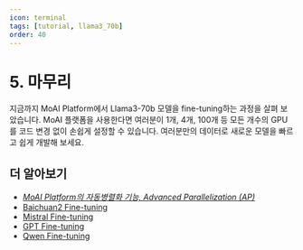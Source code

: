 ```yaml
---
icon: terminal
tags: [tutorial, llama3_70b]
order: 40
---
```


# 5. 마무리 

지금까지 MoAI Platform에서 Llama3-70b 모델을 fine-tuning하는 과정을 살펴 보았습니다. MoAI 플랫폼을 사용한다면 여러분이 1개, 4개, 100개 등 모든 개수의 GPU를 코드 변경 없이 손쉽게 설정할 수 있습니다. 여러분만의 데이터로 새로운 모델을 빠르고 쉽게 개발해 보세요. 

## 더 알아보기

- *[MoAI Platform의 자동병렬화 기능,  Advanced Parallelization (AP)](/Supported_Documents/)*
- [Baichuan2 Fine-tuning](/ko/Tutorials/baichuan2_tutorial/index.md)
- [Mistral Fine-tuning](/ko/Tutorials/mistral_tutorial/index.md)
- [GPT Fine-tuning](/ko/Tutorials/gpt_tutorial/index.md)
- [Qwen Fine-tuning](/ko/Tutorials/qwen_Tutorial/index.md)